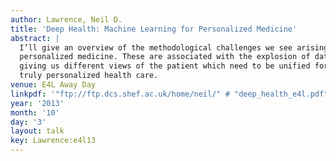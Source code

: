 ```yaml
---
author: Lawrence, Neil D.
title: 'Deep Health: Machine Learning for Personalized Medicine'
abstract: |
  I’ll give an overview of the methodological challenges we see arising in
  personalized medicine. These are associated with the explosion of data
  giving us different views of the patient which need to be unified for
  truly personalized health care.
venue: E4L Away Day
linkpdf: '"ftp://ftp.dcs.shef.ac.uk/home/neil/" # "deep_health_e4l.pdf"'
year: '2013'
month: '10'
day: '3'
layout: talk
key: Lawrence:e4l13
---
```

